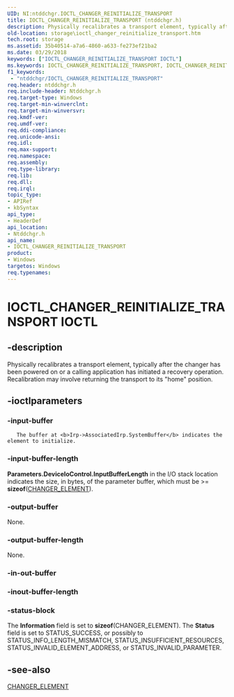 ```yaml
---
UID: NI:ntddchgr.IOCTL_CHANGER_REINITIALIZE_TRANSPORT
title: IOCTL_CHANGER_REINITIALIZE_TRANSPORT (ntddchgr.h)
description: Physically recalibrates a transport element, typically after the changer has been powered on or a calling application has initiated a recovery operation. Recalibration may involve returning the transport to its &#0034;home&#0034; position.
old-location: storage\ioctl_changer_reinitialize_transport.htm
tech.root: storage
ms.assetid: 35b40514-a7a6-4860-a633-fe273ef21ba2
ms.date: 03/29/2018
keywords: ["IOCTL_CHANGER_REINITIALIZE_TRANSPORT IOCTL"]
ms.keywords: IOCTL_CHANGER_REINITIALIZE_TRANSPORT, IOCTL_CHANGER_REINITIALIZE_TRANSPORT control, IOCTL_CHANGER_REINITIALIZE_TRANSPORT control code [Storage Devices], k307_36f3bd40-f084-4b11-b2e1-5e4ff976ba64.xml, ntddchgr/IOCTL_CHANGER_REINITIALIZE_TRANSPORT, storage.ioctl_changer_reinitialize_transport
f1_keywords:
 - "ntddchgr/IOCTL_CHANGER_REINITIALIZE_TRANSPORT"
req.header: ntddchgr.h
req.include-header: Ntddchgr.h
req.target-type: Windows
req.target-min-winverclnt: 
req.target-min-winversvr: 
req.kmdf-ver: 
req.umdf-ver: 
req.ddi-compliance: 
req.unicode-ansi: 
req.idl: 
req.max-support: 
req.namespace: 
req.assembly: 
req.type-library: 
req.lib: 
req.dll: 
req.irql: 
topic_type:
- APIRef
- kbSyntax
api_type:
- HeaderDef
api_location:
- Ntddchgr.h
api_name:
- IOCTL_CHANGER_REINITIALIZE_TRANSPORT
product:
- Windows
targetos: Windows
req.typenames: 
---
```


# IOCTL_CHANGER_REINITIALIZE_TRANSPORT IOCTL


## -description


Physically recalibrates a transport element, typically after the changer has been powered on or a calling application has initiated a recovery operation. Recalibration may involve returning the transport to its "home" position.


## -ioctlparameters




### -input-buffer


       The buffer at <b>Irp->AssociatedIrp.SystemBuffer</b> indicates the element to initialize. 


### -input-buffer-length

<b>Parameters.DeviceIoControl.InputBufferLength</b> in the I/O stack location indicates the size, in bytes, of the parameter buffer, which must be >= <b>sizeof</b>(<a href="https://docs.microsoft.com/windows-hardware/drivers/ddi/ntddchgr/ns-ntddchgr-_changer_element">CHANGER_ELEMENT</a>). 


### -output-buffer

None.


### -output-buffer-length

None.


### -in-out-buffer








### -inout-buffer-length








### -status-block

The <b>Information</b> field is set to <b>sizeof</b>(CHANGER_ELEMENT). The <b>Status</b> field is set to STATUS_SUCCESS, or possibly to STATUS_INFO_LENGTH_MISMATCH, STATUS_INSUFFICIENT_RESOURCES, STATUS_INVALID_ELEMENT_ADDRESS, or STATUS_INVALID_PARAMETER. 


## -see-also




<a href="https://docs.microsoft.com/windows-hardware/drivers/ddi/ntddchgr/ns-ntddchgr-_changer_element">CHANGER_ELEMENT</a>
 

 

